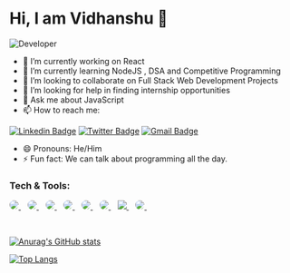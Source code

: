 # Hi, I am Vidhanshu 👋

<img src="https://c.tenor.com/pVwOAuOdI4MAAAAM/jim-carrey-bruce-almighty.gif" alt="Developer" />

- 🔭 I’m currently working on React
- 🌱 I’m currently learning NodeJS , DSA and Competitive Programming
- 👯 I’m looking to collaborate on Full Stack Web Development Projects
- 🤔 I’m looking for help in finding internship opportunities
- 💬 Ask me about JavaScript
- 📫 How to reach me: 

[![Linkedin Badge](https://img.shields.io/badge/-vidhanshu-blue?style=flat-square&logo=Linkedin&logoColor=white&link=https://www.linkedin.com/in/vidhanshu-borade-325741210)](https://www.linkedin.com/in/vidhanshu-borade-325741210/)
[![Twitter Badge](https://img.shields.io/badge/-@vidhanshuborad3-1ca0f1?style=flat-square&labelColor=1ca0f1&logo=twitter&logoColor=white&link=https://twitter.com/Vidhanshuborad3)](https://twitter.com/Vidhanshuborad3)
[![Gmail Badge](https://img.shields.io/badge/-vidhanshu721855503@gmail.com-db4437?style=flat-square&logo=Gmail&logoColor=white&link=vidhanshu721855503@gmail.com)](mailto:vidhanshu721855503@gmail.com)

- 😄 Pronouns: He/Him
- ⚡ Fun fact:  We can talk about programming all the day.
### Tech & Tools:

<p align="left">
    <a href="https://www.typescriptlang.org/docs">
    <img style="border-radius:25px" src="https://img.shields.io/badge/-typescript-007acc?style=for-the-badge&logo=typescript&logoColor=fff" />
    </a>&nbsp;&nbsp;
    <a href="https://nextjs.org">
    <img style="border-radius:25px" src="https://img.shields.io/badge/-next-E7E7E7?style=for-the-badge&logo=react&logoColor=000000" />
    </a>&nbsp;&nbsp;
    <a href="https://git-scm.com/doc">
    <img style="border-radius:25px" src="https://img.shields.io/badge/-git-F64D27?style=for-the-badge&logo=git&logoColor=fff" />
    </a>&nbsp;&nbsp;
    <a href="https://reactnative.dev">
    <img style="border-radius:25px" src="https://img.shields.io/badge/-react%20native-61DBFB?style=for-the-badge&logo=react&logoColor=000000" />
    </a>&nbsp;&nbsp;
    <a href="https://reactjs.org">
    <img style="border-radius:25px" src="https://img.shields.io/badge/-react-rgba(40,40,40)?style=for-the-badge&logo=react&logoColor=61DBFB" />
    </a>&nbsp;&nbsp;
    <a href="https://www.mongodb.com">
    <img style="border-radius:25px" src="https://img.shields.io/badge/-mongodb-fff?style=for-the-badge&logo=mongodb&logoColor=rgba(0,100,0)" />
    </a>&nbsp;&nbsp;
    <a href="https://www.nodejs.org">
    <img src="https://img.shields.io/badge/-nodejs-07acc?style=for-the-badge&logo=node.js&logoColor=fff" />
    </a>&nbsp;&nbsp;
    <a  style="border-radius:25px" href="https://www.mysql.com">
    <img style="border-radius:25px" src="https://img.shields.io/badge/-SQL-F29111?style=for-the-badge&logo=mysql&logoColor=000" />
    </a>&nbsp;&nbsp;
</p>&nbsp;&nbsp;

[![Anurag's GitHub stats](https://github-readme-stats.vercel.app/api?username=vidhanshu&count_private=true&show_icons=true&theme=gruvbox)](https://github.com/anuraghazra/github-readme-stats)

[![Top Langs](https://github-readme-stats.vercel.app/api/top-langs/?username=vidhanshu&layout=compact)](https://github.com/vidhanshu/github-readme-stats)
